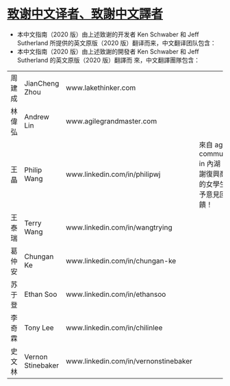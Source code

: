 # [致谢中文译者、致謝中文譯者](#chs-cht)

*   本中文指南（2020 版）由上述致谢的开发者 Ken Schwaber 和 Jeff Sutherland 所提供的英文原版（2020 版）翻译而来，中文翻译团队包含：
*   本中文指南（2020 版）由上述致謝的開發者 Ken Schwaber 和 Jeff Sutherland 的英文原版（2020 版）翻譯而 來，中文翻譯團隊包含：

<table><tbody><tr><td>周建成</td><td>JianCheng Zhou</td><td>www.lakethinker.com</td><td>&nbsp;</td></tr><tr><td>林偉弘</td><td>Andrew Lin</td><td>www.agilegrandmaster.com</td><td>&nbsp;</td></tr><tr><td>王晶</td><td>Philip Wang</td><td>www.linkedin.com/in/philipwj</td><td>來自 agile community in 內湖；感謝復興商工的女學生給予意見回饋！</td></tr><tr><td>王泰瑞</td><td>Terry Wang</td><td>www.linkedin.com/in/wangtrying</td><td>&nbsp;</td></tr><tr><td>葛仲安</td><td>Chungan Ke</td><td>www.linkedin.com/in/chungan-ke</td><td>&nbsp;</td></tr><tr><td>苏于登</td><td>Ethan Soo</td><td>www.linkedin.com/in/ethansoo</td><td>&nbsp;</td></tr><tr><td>李奇霖</td><td>Tony Lee</td><td>www.linkedin.com/in/chilinlee</td><td>&nbsp;</td></tr><tr><td>史文林</td><td>Vernon Stinebaker</td><td>www.linkedin.com/in/vernonstinebaker</td><td>&nbsp;</td></tr></tbody></table>
